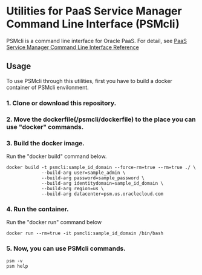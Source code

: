 Utilities for PaaS Service Manager Command Line Interface (PSMcli)
===================================================================
PSMcli is a command line interface for Oracle PaaS.
For detail, see [PaaS Service Manager Command Line Interface Reference](https://docs.oracle.com/en/cloud/paas/java-cloud/pscli/toc.htm)

Usage
-----
To use PSMcli through this utilities, first you have to build a docker container of PSMcli envilonment.

### 1. Clone or download this repository.

### 2. Move the dockerfile(/psmcli/dockerfile) to the place you can use "docker" commands.

### 3. Build the docker image.
Run the "docker build" command below.

    docker build -t psmcli:sample_id_domain --force-rm=true --rm=true ./ \
                 --build-arg user=sample_admin \
                 --build-arg password=sample_password \
                 --build-arg identitydomain=sample_id_domain \
                 --build-arg region=us \
                 --build-arg datacenter=psm.us.oraclecloud.com

### 4. Run the container.
Run the "docker run" command below

    docker run --rm=true -it psmcli:sample_id_domain /bin/bash

### 5. Now, you can use PSMcli commands.

    psm -v
    psm help

